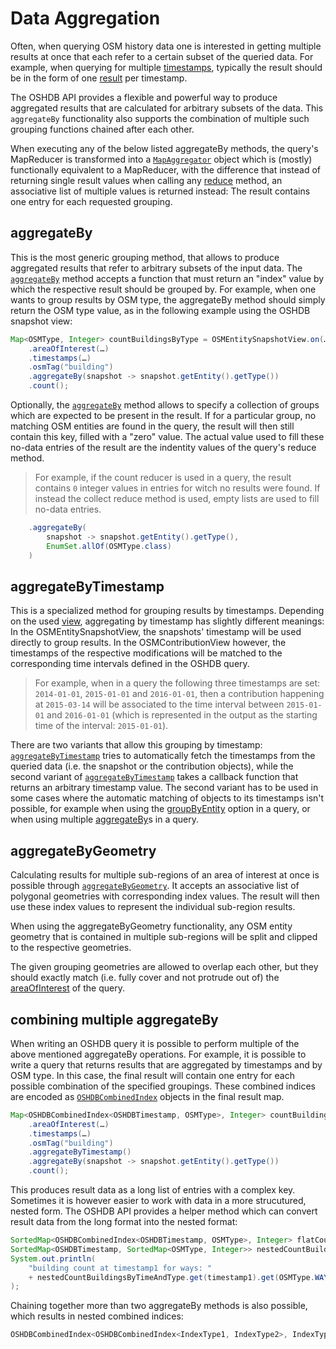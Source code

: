 Data Aggregation
================

Often, when querying OSM history data one is interested in getting multiple results at once that each refer to a certain subset of the queried data. For example, when querying for multiple [timestamps](filters.md#timestamps), typically the result should be in the form of one [result](map-reduce.md#specialized-reducers) per timestamp.

The OSHDB API provides a flexible and powerful way to produce aggregated results that are calculated for arbitrary subsets of the data. This `aggregateBy` functionality also supports the combination of multiple such grouping functions chained after each other.

When executing any of the below listed aggregateBy methods, the query's MapReducer is transformed into a [`MapAggregator`](https://docs.ohsome.org/java/oshdb/0.5.11/aggregated/org/heigit/bigspatialdata/oshdb/api/mapreducer/MapAggregator.html) object which is (mostly) functionally equivalent to a MapReducer, with the difference that instead of returning single result values when calling any [reduce](map-reduce.md#reduce) method, an associative list of multiple values is returned instead: The result contains one entry for each requested grouping.

aggregateBy
-----------

This is the most generic grouping method, that allows to produce aggregated results that refer to arbitrary subsets of the input data. The [`aggregateBy`](https://docs.ohsome.org/java/oshdb/0.5.11/aggregated/org/heigit/bigspatialdata/oshdb/api/mapreducer/MapReducer.html#aggregateBy-org.heigit.bigspatialdata.oshdb.api.generic.function.SerializableFunction-) method accepts a function that must return an "index" value by which the respective result should be grouped by. For example, when one wants to group results by OSM type, the aggregateBy method should simply return the OSM type value, as in the following example using the OSHDB snapshot view:

```java
Map<OSMType, Integer> countBuildingsByType = OSMEntitySnapshotView.on(…)
    .areaOfInterest(…)
    .timestamps(…)
    .osmTag("building")
    .aggregateBy(snapshot -> snapshot.getEntity().getType())
    .count();
``` 

Optionally, the [`aggregateBy`](https://docs.ohsome.org/java/oshdb/0.5.11/aggregated/org/heigit/bigspatialdata/oshdb/api/mapreducer/MapReducer.html#aggregateBy-org.heigit.bigspatialdata.oshdb.api.generic.function.SerializableFunction-java.util.Collection-) method allows to specify a collection of groups  which are expected to be present in the result. If for a particular group, no matching OSM entities are found in the query, the result will then still contain this key, filled with a "zero" value. The actual value used to fill these no-data entries of the result are the indentity values of the query's reduce method.

 > For example, if the count reducer is used in a query, the result contains `0` integer values in entries for witch no results were found. If instead the collect reduce method is used, empty lists are used to fill no-data entries.

```java
    .aggregateBy(
        snapshot -> snapshot.getEntity().getType(),
        EnumSet.allOf(OSMType.class)
    )
```

aggregateByTimestamp
--------------------

This is a specialized method for grouping results by timestamps. Depending on the used [view](views.md), aggregating by timestamp has slightly different meanings: In the OSMEntitySnapshotView, the snapshots' timestamp will be used directly to group results. In the OSMContributionView however, the timestamps of the respective modifications will be matched to the corresponding time intervals defined in the OSHDB query.

> For example, when in a query the following three timestamps are set: `2014-01-01`, `2015-01-01` and `2016-01-01`, then a contribution happening at `2015-03-14` will be associated to the time interval between `2015-01-01` and `2016-01-01` (which is represented in the output as the starting time of the interval: `2015-01-01`).


There are two variants that allow this grouping by timestamp: [`aggregateByTimestamp`](https://docs.ohsome.org/java/oshdb/0.5.11/aggregated/org/heigit/bigspatialdata/oshdb/api/mapreducer/MapReducer.html#aggregateByTimestamp--) tries to automatically fetch the timestamps from the queried data (i.e. the snapshot or the contribution objects), while the second variant of [`aggregateByTimestamp`](https://docs.ohsome.org/java/oshdb/0.5.11/aggregated/org/heigit/bigspatialdata/oshdb/api/mapreducer/MapReducer.html#aggregateByTimestamp-org.heigit.bigspatialdata.oshdb.api.generic.function.SerializableFunction-) takes a callback function that returns an arbitrary timestamp value. The second variant has to be used in some cases where the automatic matching of objects to its timestamps isn't possible, for example when using the [groupByEntity](views.md#groupbyentity) option in a query, or when using multiple [aggregateBy](#combining-multiple-aggregateby)s in a query.

aggregateByGeometry
-------------------

Calculating results for multiple sub-regions of an area of interest at once is possible through [`aggregateByGeometry`](https://docs.ohsome.org/java/oshdb/0.5.11/aggregated/org/heigit/bigspatialdata/oshdb/api/mapreducer/MapReducer.html#aggregateByGeometry-java.util.Map-). It accepts an associative list of polygonal geometries with corresponding index values. The result will then use these index values to represent the individual sub-region results.

When using the aggregateByGeometry functionality, any OSM entity geometry that is contained in multiple sub-regions will be split and clipped to the respective geometries.

The given grouping geometries are allowed to overlap each other, but they should exactly match (i.e. fully cover and not protrude out of) the [areaOfInterest](filters.md#areaofinterest) of the query.

combining multiple aggregateBy
------------------------------

When writing an OSHDB query it is possible to perform multiple of the above mentioned aggregateBy operations. For example, it is possible to write a query that returns results that are aggregated by timestamps and by OSM type. In this case, the final result will contain one entry for each possible combination of the specified groupings. These combined indices are encoded as [`OSHDBCombinedIndex`](https://docs.ohsome.org/java/oshdb/0.5.11/aggregated/org/heigit/bigspatialdata/oshdb/api/generic/OSHDBCombinedIndex.html) objects in the final result map.

```java
Map<OSHDBCombinedIndex<OSHDBTimestamp, OSMType>, Integer> countBuildingsByTimeAndType = OSMEntitySnapshotView.on(…)
    .areaOfInterest(…)
    .timestamps(…)
    .osmTag("building")
    .aggregateByTimestamp()
    .aggregateBy(snapshot -> snapshot.getEntity().getType())
    .count();
```

This produces result data as a long list of entries with a complex key. Sometimes it is however easier to work with data in a more strucutured, nested form. The OSHDB API provides a helper method which can convert result data from the long format into the nested format:

```java
SortedMap<OSHDBCombinedIndex<OSHDBTimestamp, OSMType>, Integer> flatCountBuildingsByTimeAndType = …;
SortedMap<OSHDBTimestamp, SortedMap<OSMType, Integer>> nestedCountBuildingsByTimeAndType = OSHDBCombinedIndex.nest(flatCountBuildingsByTimeAndType);
System.out.println(
    "building count at timestamp1 for ways: "
    + nestedCountBuildingsByTimeAndType.get(timestamp1).get(OSMType.WAY)
);
```

Chaining together more than two aggregateBy methods is also possible, which results in nested combined indices:

```java
OSHDBCombinedIndex<OSHDBCombinedIndex<IndexType1, IndexType2>, IndexType3>
```